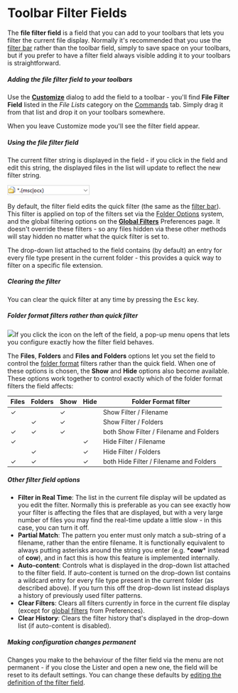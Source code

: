 # Toolbar Filter Fields

The **file filter field** is a field that you can add to your toolbars that lets you filter the current file display. Normally it's recommended that you use the [filter bar](filter_bar.md) rather than the toolbar field, simply to save space on your toolbars, but if you prefer to have a filter field always visible adding it to your toolbars is straightforward.

##### Adding the file filter field to your toolbars

Use the **[Customize](/Manual/customize/README.md)** dialog to add the field to a toolbar - you'll find **File Filter Field** listed in the *File Lists* category on the [Commands](/Manual/customize/the_customize_dialog/commands.md) tab. Simply drag it from that list and drop it on your toolbars somewhere.

When you leave Customize mode you'll see the filter field appear.

##### Using the file filter field

The current filter string is displayed in the field - if you click in the field and edit this string, the displayed files in the list will update to reflect the new filter string.

![](/Manual/images/media/13/filter_field_1.png)

By default, the filter field edits the quick filter (the same as the [filter bar](filter_bar.md)). This filter is applied on top of the filters set via the [Folder Options](../folder_options/README.md) system, and the global filtering options on the **[Global Filters](/Manual/preferences/preferences_categories/filtering_and_sorting/global_filters.md)** Preferences page. It doesn't override these filters - so any files hidden via these other methods will stay hidden no matter what the quick filter is set to.

The drop-down list attached to the field contains (by default) an entry for every file type present in the current folder - this provides a quick way to filter on a specific file extension.

##### Clearing the filter

You can clear the quick filter at any time by pressing the <kbd>Esc</kbd> key.

##### Folder format filters rather than quick filter

<img src="/media/13/filter_field_2.png" class="align-right" data-query="?nolink" />If you click the icon on the left of the field, a pop-up menu opens that lets you configure exactly how the filter field behaves.

The **Files**, **Folders** and **Files and Folders** options let you set the field to control the [folder format](/Manual/basic_concepts/folder_options/README.md) filters rather than the quick field. When one of these options is chosen, the **Show** and **Hide** options also become available. These options work together to control exactly which of the folder format filters the field affects:

| Files | Folders | Show | Hide | Folder Format filter                    |
|-------|---------|------|------|-----------------------------------------|
| ✓     |         | ✓    |      | Show Filter / Filename                  |
|       | ✓       | ✓    |      | Show Filter / Folders                   |
| ✓     | ✓       | ✓    |      | both Show Filter / Filename and Folders |
| ✓     |         |      | ✓    | Hide Filter / Filename                  |
|       | ✓       |      | ✓    | Hide Filter / Folders                   |
| ✓     | ✓       |      | ✓    | both Hide Filter / Filename and Folders |

##### Other filter field options

- **Filter in Real Time**: The list in the current file display will be updated as you edit the filter. Normally this is preferable as you can see exactly how your filter is affecting the files that are displayed, but with a very large number of files you may find the real-time update a little slow - in this case, you can turn it off.
- **Partial Match**: The pattern you enter must only match a sub-string of a filename, rather than the entire filename. It is functionally equivalent to always putting asterisks around the string you enter (e.g. **\*cow**\* instead of **cow**), and in fact this is how this feature is implemented internally.
- **Auto-content**: Controls what is displayed in the drop-down list attached to the filter field. If auto-content is turned on the drop-down list contains a wildcard entry for every file type present in the current folder (as described above). If you turn this off the drop-down list instead displays a history of previously used filter patterns.
- **Clear Filters**: Clears all filters currently in force in the current file display (except for [global filters](/Manual/preferences/preferences_categories/filtering_and_sorting/global_filters.md) from Preferences).
- **Clear History**: Clears the filter history that's displayed in the drop-down list (if auto-content is disabled).

##### Making configuration changes permanent

Changes you make to the behaviour of the filter field via the menu are not permanent - if you close the Lister and open a new one, the field will be reset to its default settings. You can change these defaults by [editing the definition of the filter field](/Manual/customize/creating_your_own_buttons/editing_the_toolbar/field_buttons/filter_field_configuration.md).
